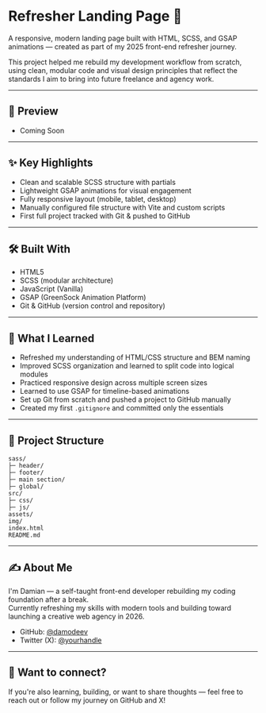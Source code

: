 # Refresher Landing Page 🚀

A responsive, modern landing page built with HTML, SCSS, and GSAP animations — created as part of my 2025 front-end refresher journey.

This project helped me rebuild my development workflow from scratch, using clean, modular code and visual design principles that reflect the standards I aim to bring into future freelance and agency work.

---

## 📸 Preview

- Coming Soon

---

## ✨ Key Highlights

- Clean and scalable SCSS structure with partials
- Lightweight GSAP animations for visual engagement
- Fully responsive layout (mobile, tablet, desktop)
- Manually configured file structure with Vite and custom scripts
- First full project tracked with Git & pushed to GitHub

---

## 🛠️ Built With

- HTML5
- SCSS (modular architecture)
- JavaScript (Vanilla)
- GSAP (GreenSock Animation Platform)
- Git & GitHub (version control and repository)

---

## 🧠 What I Learned

- Refreshed my understanding of HTML/CSS structure and BEM naming
- Improved SCSS organization and learned to split code into logical modules
- Practiced responsive design across multiple screen sizes
- Learned to use GSAP for timeline-based animations
- Set up Git from scratch and pushed a project to GitHub manually
- Created my first `.gitignore` and committed only the essentials

---

## 📁 Project Structure
```
sass/
├─ header/
├─ footer/
├─ main section/
├─ global/
src/
├─ css/
├─ js/
assets/
img/
index.html
README.md
```
---

## ✍️ About Me

I'm Damian — a self-taught front-end developer rebuilding my coding foundation after a break.  
Currently refreshing my skills with modern tools and building toward launching a creative web agency in 2026.

- GitHub: [@damodeev](https://github.com/damodeev)
- Twitter (X): [@yourhandle](https://x.com/DamoDeeV) 

---

## 🤝 Want to connect?

If you're also learning, building, or want to share thoughts — feel free to reach out or follow my journey on GitHub and X!